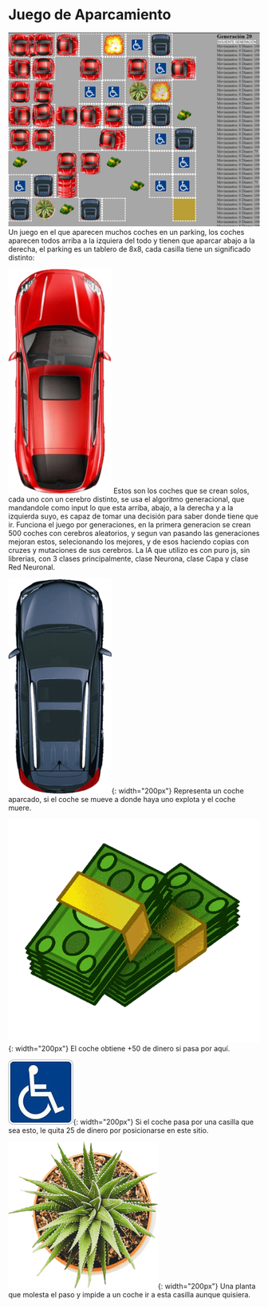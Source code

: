 <!-- TODO TU CODIGO -->

# Juego de Aparcamiento


![Demo](demo.png)
Un juego en el que aparecen muchos coches en un parking, los coches aparecen todos arriba a la izquiera del todo y tienen que aparcar abajo a la derecha, el parking es un tablero de 8x8, cada casilla tiene un significado distinto:

![coche principal](/imagenes/coche1.png) Estos son los coches que se crean solos, cada uno con un cerebro distinto, se usa el algoritmo generacional, que mandandole como input lo que esta arriba, abajo, a la derecha y a la izquierda suyo, es capaz de tomar una decisión para saber donde tiene que ir. Funciona el juego por generaciones, en la primera generacion se crean 500 coches con cerebros aleatorios, y segun van pasando las generaciones mejoran estos, selecionando los mejores, y de esos haciendo copias con cruzes y mutaciones de sus cerebros. La IA que utilizo es con puro js, sin librerias, con 3 clases principalmente, clase Neurona, clase Capa y clase Red Neuronal.

![coche aparcado](/imagenes/coche2.png){: width="200px"} Representa un coche aparcado, si el coche se mueve a donde haya uno explota y el coche muere.

![dinero](/imagenes/dinero.png){: width="200px"} El coche obtiene +50 de dinero si pasa por aquí.

![plaza de minusvalido](/imagenes/minusvalido.jpg){: width="200px"} Si el coche pasa por una casilla que sea esto, le quita 25 de dinero por posicionarse en este sitio.

![planta](/imagenes/planta.png){: width="200px"} Una planta que molesta el paso y impide a un coche ir a esta casilla aunque quisiera.

